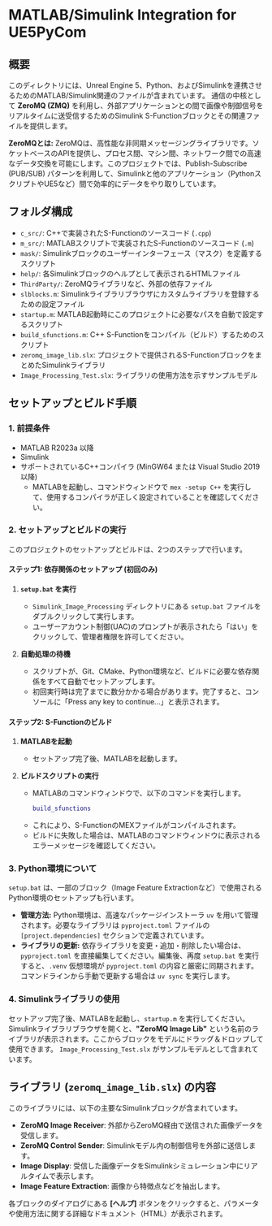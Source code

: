# MATLAB/Simulink Integration for UE5PyCom

## 概要

このディレクトリには、Unreal Engine 5、Python、およびSimulinkを連携させるためのMATLAB/Simulink関連のファイルが含まれています。
通信の中核として **ZeroMQ (ZMQ)** を利用し、外部アプリケーションとの間で画像や制御信号をリアルタイムに送受信するためのSimulink S-Functionブロックとその関連ファイルを提供します。

**ZeroMQとは:**
ZeroMQは、高性能な非同期メッセージングライブラリです。ソケットベースのAPIを提供し、プロセス間、マシン間、ネットワーク間での高速なデータ交換を可能にします。このプロジェクトでは、Publish-Subscribe (PUB/SUB) パターンを利用して、Simulinkと他のアプリケーション（PythonスクリプトやUE5など）間で効率的にデータをやり取りしています。

## フォルダ構成

-   `c_src/`: C++で実装されたS-Functionのソースコード (`.cpp`)
-   `m_src/`: MATLABスクリプトで実装されたS-Functionのソースコード (`.m`)
-   `mask/`: Simulinkブロックのユーザーインターフェース（マスク）を定義するスクリプト
-   `help/`: 各Simulinkブロックのヘルプとして表示されるHTMLファイル
-   `ThirdParty/`: ZeroMQライブラリなど、外部の依存ファイル
-   `slblocks.m`: Simulinkライブラリブラウザにカスタムライブラリを登録するための設定ファイル
-   `startup.m`: MATLAB起動時にこのプロジェクトに必要なパスを自動で設定するスクリプト
-   `build_sfunctions.m`: C++ S-Functionをコンパイル（ビルド）するためのスクリプト
-   `zeromq_image_lib.slx`: プロジェクトで提供されるS-FunctionブロックをまとめたSimulinkライブラリ
-   `Image_Processing_Test.slx`: ライブラリの使用方法を示すサンプルモデル

## セットアップとビルド手順

### 1. 前提条件
- MATLAB R2023a 以降
- Simulink
- サポートされているC++コンパイラ (MinGW64 または Visual Studio 2019 以降)
  - MATLABを起動し、コマンドウィンドウで `mex -setup C++` を実行して、使用するコンパイラが正しく設定されていることを確認してください。

### 2. セットアップとビルドの実行
このプロジェクトのセットアップとビルドは、2つのステップで行います。

#### ステップ1: 依存関係のセットアップ (初回のみ)
1.  **`setup.bat` を実行**
    - `Simulink_Image_Processing` ディレクトリにある `setup.bat` ファイルをダブルクリックして実行します。
    - ユーザーアカウント制御(UAC)のプロンプトが表示されたら「はい」をクリックして、管理者権限を許可してください。

2.  **自動処理の待機**
    - スクリプトが、Git、CMake、Python環境など、ビルドに必要な依存関係をすべて自動でセットアップします。
    - 初回実行時は完了までに数分かかる場合があります。完了すると、コンソールに「Press any key to continue...」と表示されます。

#### ステップ2: S-Functionのビルド
1.  **MATLABを起動**
    - セットアップ完了後、MATLABを起動します。

2.  **ビルドスクリプトの実行**
    - MATLABのコマンドウィンドウで、以下のコマンドを実行します。
      ```matlab
      build_sfunctions
      ```
    - これにより、S-FunctionのMEXファイルがコンパイルされます。
    - ビルドに失敗した場合は、MATLABのコマンドウィンドウに表示されるエラーメッセージを確認してください。

### 3. Python環境について
`setup.bat` は、一部のブロック（Image Feature Extractionなど）で使用されるPython環境のセットアップも行います。

- **管理方法:** Python環境は、高速なパッケージインストーラ `uv` を用いて管理されます。必要なライブラリは `pyproject.toml` ファイルの `[project.dependencies]` セクションで定義されています。
- **ライブラリの更新:** 依存ライブラリを変更・追加・削除したい場合は、`pyproject.toml` を直接編集してください。編集後、再度 `setup.bat` を実行すると、`.venv` 仮想環境が `pyproject.toml` の内容と厳密に同期されます。コマンドラインから手動で更新する場合は `uv sync` を実行します。

### 4. Simulinkライブラリの使用
セットアップ完了後、MATLABを起動し、`startup.m` を実行してください。
Simulinkライブラリブラウザを開くと、**"ZeroMQ Image Lib"** という名前のライブラリが表示されます。ここからブロックをモデルにドラッグ＆ドロップして使用できます。
`Image_Processing_Test.slx` がサンプルモデルとして含まれています。

## ライブラリ (`zeromq_image_lib.slx`) の内容

このライブラリには、以下の主要なSimulinkブロックが含まれています。

-   **ZeroMQ Image Receiver**: 外部からZeroMQ経由で送信された画像データを受信します。
-   **ZeroMQ Control Sender**: Simulinkモデル内の制御信号を外部に送信します。
-   **Image Display**: 受信した画像データをSimulinkシミュレーション中にリアルタイムで表示します。
-   **Image Feature Extraction**: 画像から特徴点などを抽出します。

各ブロックのダイアログにある **[ヘルプ]** ボタンをクリックすると、パラメータや使用方法に関する詳細なドキュメント（HTML）が表示されます。
